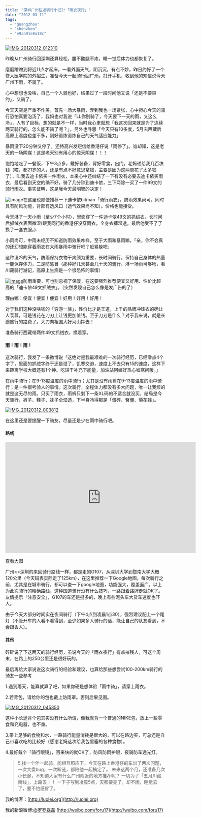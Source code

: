 ```yaml
---
title: "深圳广州往返骑行小记2:「雨衣夜行」"
date: "2012-03-11"
tags: 
  - "guangzhou"
  - "shenzhen"
  - "e9aa91e8a18c"
---
```


[![IMG_20120312_012310](https://static.is26.com/wp-image/2012/03/IMG_20120312_012310_thumb.jpg "2012年3月12日凌晨1点30,暨大防洪第一要塞拱门留影")](https://static.is26.com/wp-image/2012/03/IMG_20120312_012310.jpg)

昨晚从广州骑行回深圳还算轻松，腰不酸腿不疼，睡一觉后体力也都恢复了。

磨磨蹭蹭到将近11点才起床，一看外面天气，阴沉沉，有点不妙，昨日约好了一个暨大医学院的外招生，准备今天一起骑行回广州。打开手机，收到他的短信说今天广州下雨，不骑了。

心中想想也没啥，自己一个人骑也好，结果过了一段时间他又说「还是不要爽约」，又骑了。

今天天空是严重不作美，首先一场大暴雨，弄到我也一场紧张，心中担心今天的骑行恐怕真要泡汤了，我妈也对我说「LL你别骑了，今天要下一天的雨，又这么冷」，人有了目标，想的就是不一样，当时我心里就想「我这次回来就是为了连续两天骑行的，怎么能不骑了呢？」，另外也寻思「今天只有10多度，5月去西藏后高原上温度也差不多，刚好锻炼锻炼自己的天气适应能力」

暴雨没下20分钟又停了，还特高兴发短信给香港仔说「雨停了」。谁却知，这是老天的一场阴谋！这是老天别有用心的惊天阴谋！！！

饱饱地吃了一餐饭，下午3点多，戴好装备，背好零食，出门。老妈递给我几百块钱（哎，都21岁的人，还是有点不好意思拿钱，主要是因为这两周花了太多钱了），叫我去迪卡侬买一件雨衣，本来心中还纠结了一下有没有必要去迪卡侬买雨衣，最后看到天空的确不好，骑了几分钟到迪卡侬，三下两除一买了一件99文的骑行雨衣。事实证明，这是我今天最明智的决定！

![image](https://static.is26.com/wp-image/2012/03/image5.png "迪卡侬【蓝色货品】成人 自行车 骑行雨披 B'TWIN RAIN JKT 3")在这里也顺便推荐一下迪卡侬bitman「骑行雨衣」。防雨效果尚可，同时具有防风功能，背部有透风口（透气效果尚不知）。价格也能接受。

今天淋了一天小雨（至少7个小时），里面穿了一件迪卡侬49文的抓绒衣，长时间后抓绒衣表面微湿(跟我同行的香港仔没穿雨衣，全身衣裤湿透，最后他受不了了换了一套衣服。).

小雨尚可，中雨未经历不知道防雨效果咋样，至于大雨和暴雨嘛，「亲，你不会真的还幻想能穿着雨衣在大雨暴雨中骑行吧？赶紧躲吧」

这种湿冷的天气，防雨保持衣物干爽颇为重要，长时间骑行，保持自己身体的热量一能保存体力，二是防感冒（那种好几天甚至几十天的骑行，淋一场雨可够呛，看川藏骑行游记，高原上生病是一个很恐怖的事情）

[![image](https://static.is26.com/wp-image/2012/03/image_thumb1.png "迪卡侬 保暖卫衣抓绒衣 冲锋衣内胆 男式多色可选 QUECHUA FOR 50")](https://static.is26.com/wp-image/2012/03/image6.png)防雨重要，可也别忽视了保暖，在这要强烈推荐便宜又好用、性价比超高的「迪卡侬49文抓绒衣」。（突然发现自己怎么像是发广告的了）

理由嘛：便宜！便宜！便宜！好用！好用！好用！

对于我们这种没啥钱的「穷游一族」，性价比才是王道，上千的品牌冲锋衣的确让人羡慕，可是钱花在刀刃上让钱更加值钱。至于刀刃是什么？对于我来说，就是长途旅行的路费了。大刀向祖国大好河山挥去！

准备骑行西藏带两件49文抓绒衣，换着穿。

#### 雨！雨！雨！

这次骑行，我发了一条微博说「这绝对是我最艰难的一次骑行经历，已经零点4个字了，里面的抓绒字终于还是湿了，饥寒交迫，速度上不去只有15的速度，这样下来距离学校大概还有1个钟。吃饼干补充下能量，加油站阿姨好热心嘘寒问暖。」

在雨中骑行；在9-13度温度的雨中骑行；尤其是没有雨裤在9-13度温度的雨中骑行；是一件很考验人的事情。这次骑行，全程体力都没有多大问题，唯一让我烦的就是这无尽的雨。只买了雨衣，雨裤只剩下一条XL码的不适合就没买，结局是今天骑行，裤子、鞋子、袜子全湿透，下半身冷得那是「蛋碎、臀僵、菊花残」。

[![IMG_20120312_003812](https://static.is26.com/wp-image/2012/03/IMG_20120312_003812_thumb.jpg "下半身惨状:白「回力」变成黑「回力」")](https://static.is26.com/wp-image/2012/03/IMG_20120312_003812.jpg)

在这里还是要提醒一下骑友，尽量还是少在雨中骑行吧。

#### 路线

<iframe class="wrap" src="http://ditu.google.cn/maps?f=d&amp;source=s_d&amp;saddr=%E5%B9%BF%E5%B7%9E+%E6%9A%A8%E5%8D%97%E5%A4%A7%E5%AD%A6&amp;daddr=23.12086004487675,113.57098996639252+to:23.120900129886838,113.63343983888626+to:23.087046851571724,113.67740493267775+to:%E5%B9%BF%E4%B8%9C%E7%9C%81%E6%B7%B1%E5%9C%B3%E5%B8%82%E5%8D%97%E5%B1%B1%E5%8C%BA%E5%8D%97%E6%B5%B7%E5%A4%A7%E9%81%933688%E5%8F%B7%E6%B7%B1%E5%9C%B3%E5%A4%A7%E5%AD%A6+%E9%82%AE%E6%94%BF%E7%BC%96%E7%A0%81:+518060&amp;geocode=FfnnYAEdiYzBBiGdFM5143wmhA%3BFdzLYAEdrvTEBimnPJC6HwYDNDGy0FCZaR39jQ%3BFQTMYAEdoOjFBikBOb8aMAkDNDE2L51C2eRewQ%3BFcdHYAEdXJTGBilhrJzw0AsDNDH_WXK7jlwIFA%3BFS3TVwEdIn_KBikdB8wuEu4DNDHFXwcrFW2EhQ&amp;aq=&amp;sll=23.012124,113.628845&amp;sspn=0.417122,0.65712&amp;hl=zh-CN&amp;brcurrent=3,0x34030a94dd8813e5:0x768320300ebc7a43,0,0x315285f132af5c3f:0x2ed41c6f09259f29%3B5,0,0&amp;dirflg=w&amp;mra=mru&amp;via=1,2,3&amp;ie=UTF8&amp;ll=23.012124,113.628845&amp;spn=0.417122,0.65712&amp;t=h&amp;output=embed" width="600" height="350" frameborder="0" marginwidth="0" marginheight="0" scrolling="no"></iframe>

[查看大图](http://ditu.google.cn/maps?f=d&source=embed&saddr=%E5%B9%BF%E5%B7%9E+%E6%9A%A8%E5%8D%97%E5%A4%A7%E5%AD%A6&daddr=23.12086004487675,113.57098996639252+to:23.120900129886838,113.63343983888626+to:23.087046851571724,113.67740493267775+to:%E5%B9%BF%E4%B8%9C%E7%9C%81%E6%B7%B1%E5%9C%B3%E5%B8%82%E5%8D%97%E5%B1%B1%E5%8C%BA%E5%8D%97%E6%B5%B7%E5%A4%A7%E9%81%933688%E5%8F%B7%E6%B7%B1%E5%9C%B3%E5%A4%A7%E5%AD%A6+%E9%82%AE%E6%94%BF%E7%BC%96%E7%A0%81:+518060&geocode=FfnnYAEdiYzBBiGdFM5143wmhA%3BFdzLYAEdrvTEBimnPJC6HwYDNDGy0FCZaR39jQ%3BFQTMYAEdoOjFBikBOb8aMAkDNDE2L51C2eRewQ%3BFcdHYAEdXJTGBilhrJzw0AsDNDH_WXK7jlwIFA%3BFS3TVwEdIn_KBikdB8wuEu4DNDHFXwcrFW2EhQ&aq=&sll=23.012124,113.628845&sspn=0.417122,0.65712&hl=zh-CN&brcurrent=3,0x34030a94dd8813e5:0x768320300ebc7a43,0,0x315285f132af5c3f:0x2ed41c6f09259f29%3B5,0,0&dirflg=w&mra=mru&via=1,2,3&ie=UTF8&ll=23.012124,113.628845&spn=0.417122,0.65712&t=h)

广州<>深圳的来回骑行路线一样，都是走的G107，从深圳大学到暨南大学大概120公里（今天码表实际走了125km），在这里推荐一下Google地图，每次骑行之前，尤其是在城市骑行，都可以查一下google地图，功能强大，覆盖面广。以上为此次骑行的精确路线，这种国道骑行没有什么技巧，一路跟着路牌走就OK了。友情提示「注意安全」，G107的车还是挺多的，晚上有些泥头车大货车速度也吓人。

由于今天大部分时间实在夜间骑行（下午4点到凌晨1点30），强烈建议配上一个尾灯（不管开车的人看不看得到，至少如果多人骑行的话，能让自己的队友看到，不会跟丢人）。

#### 其他

碎碎说了下这两天的骑行经历，虽说今天的「雨衣夜行」有点摧残人，可这个周末，在路上的250公里还是很好玩的。

最后再给大家说说这次骑行的经验和建议，也算给那些想尝试100-200km骑行的骑友一些参考

1.遇到雨天，能算就算了吧，如果你硬是想体验「雨中骑」，请穿上雨衣。

2.若背包，请给你的包也戴上防雨罩。否则后果见图。

[![IMG_20120312_045350](https://static.is26.com/wp-image/2012/03/IMG_20120312_045350_thumb.jpg "IMG_20120312_045350")](https://static.is26.com/wp-image/2012/03/IMG_20120312_045350.jpg)

这种小长途背个包其实没有什么所谓，像我就背一个普通的NIKE包，放上一些零食和充电器，也不重。

3.带上足够的食物和水，一路骑行能量消耗是很大的，可以在路边买，可总还是自己带喜欢吃的比较好（感谢老妈这次给我包里塞的各种食物）。

4.最好戴个「骑行眼镜」，百来块的就OK了，防风防雨护眼，夜骑防车远光灯。

> 5.找一个伴一起骑，能相互照应下，今天在路上香港仔的车出了两次问题，一次大盘bug，一次断链，都陪他一起搞定了。 未来这两个月，还准备几次小长途，不知道大家有什么广州附近的地方推荐呢？ 一切为了「五月川藏南线」，上路去！！ 一下子写到凌晨5点，天都要亮了，却不困，睡觉去了，要不怕感冒了。

我的博客：[http://luolei.org](http://luolei.org)

我的新浪微博:[@罗罗磊磊](http://weibo.com/foru17) [http://weibo.com/foru17](http://weibo.com/foru17)
